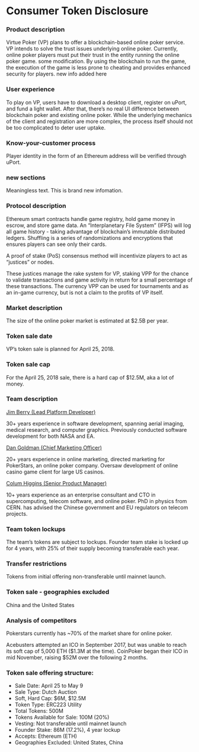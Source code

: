 # Consumer Token Disclosure
### Product description

Virtue Poker (VP) plans to offer a blockchain-based online poker service. VP intends to solve the trust issues underlying online poker. Currently, online poker players must put their trust in the entity running the online poker game. some modification. By using the blockchain to run the game, the execution of the game is less prone to cheating and provides enhanced security for players. new info added here

### User experience

To play on VP, users have to download a desktop client, register on uPort, and fund a light wallet. After that, there’s no real UI difference between blockchain poker and existing online poker. While the underlying mechanics of the client and registration are more complex, the process itself should not be too complicated to deter user uptake.

### Know-your-customer process

Player identity in the form of an Ethereum address will be verified through uPort.

### new sections
Meaningless text. This is brand new infomation.

### Protocol description

Ethereum smart contracts handle game registry, hold game money in escrow, and store game data. An “Interplanetary File System” (IFPS) will log all game history - taking advantage of blockchain’s immutable distributed ledgers. Shuffling is a series of randomizations and encryptions that ensures players can see only their cards.

A proof of stake (PoS) consensus method will incentivize players to act as “justices” or nodes.

These justices manage the rake system for VP, staking VPP for the chance to validate transactions and game activity in return for a small percentage of these transactions. The currency VPP can be used for tournaments and as an in-game currency, but is not a claim to the profits of VP itself.

### Market description

The size of the online poker market is estimated at $2.5B per year.

### Token sale date

VP’s token sale is planned for April 25, 2018.

### Token sale cap
For the April 25, 2018 sale, there is a hard cap of $12.5M, aka a lot of money.

### Team description

[Jim Berry (Lead Platform Developer)](https://www.linkedin.com/in/jimkberry/)

30+ years experience in software development, spanning aerial imaging, medical research, and computer graphics. Previously conducted software development for both NASA and EA.


[Dan Goldman (Chief Marketing Officer)](https://www.linkedin.com/in/dan-goldman-29b7714/)

20+ years experience in online marketing, directed marketing for PokerStars, an online poker company. Oversaw development of online casino game client for large US casinos.

[Colum Higgins (Senior Product Manager)](https://www.linkedin.com/in/dan-goldman-29b7714/)

10+ years experience as an enterprise consultant and CTO in supercomputing, telecom software, and online poker. PhD in physics from CERN. has advised the Chinese government and EU regulators on telecom projects.

### Team token lockups

The team’s tokens are subject to lockups. Founder team stake is locked up for 4 years, with 25% of their supply becoming transferable each year.

### Transfer restrictions

Tokens from initial offering non-transferable until mainnet launch.

### Token sale - geographies excluded

China and the United States

### Analysis of competitors

Pokerstars currently has ~70% of the market share for online poker.

Acebusters attempted an ICO in September 2017, but was unable to reach its soft cap of 5,000 ETH ($1.3M at the time).
CoinPoker began their ICO in mid November, raising $52M over the following 2 months.


### Token sale offering structure:
- Sale Date: April 25 to May 9
- Sale Type: Dutch Auction
- Soft, Hard Cap: $6M, $12.5M
- Token Type: ERC223 Utility
- Total Tokens: 500M
- Tokens Available for Sale: 100M (20%)
- Vesting: Not transferable until mainnet launch
- Founder Stake: 86M (17.2%), 4 year lockup
- Accepts: Ethereum (ETH)
- Geographies Excluded: United States, China
